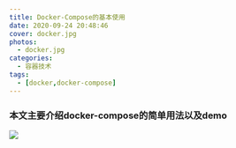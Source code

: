 ```yaml
---
title: Docker-Compose的基本使用
date: 2020-09-24 20:48:46
cover: docker.jpg
photos: 
  - docker.jpg
categories: 
  - 容器技术
tags: 
  - [docker,docker-compose]
---
```

### 本文主要介绍docker-compose的简单用法以及demo
![](docker.jpg)

